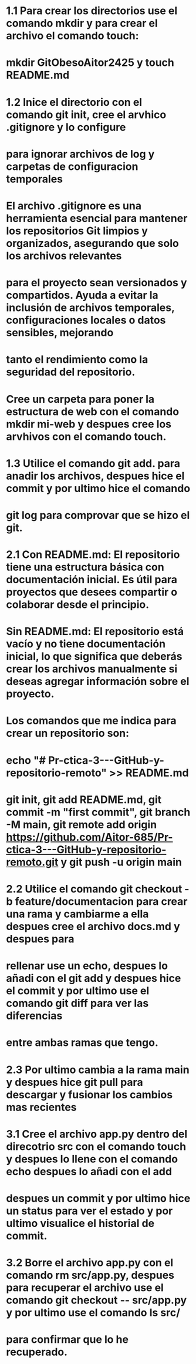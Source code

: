 # 1.1 Para crear los directorios use el comando mkdir y para crear el archivo el comando touch:
# mkdir GitObesoAitor2425 y touch README.md

# 1.2 Inice el directorio con el comando git init, cree el arvhico .gitignore y lo configure 
# para ignorar archivos de log y carpetas de configuracion temporales
# El archivo .gitignore es una herramienta esencial para mantener los repositorios Git limpios y organizados, asegurando que solo los archivos relevantes 
# para el proyecto sean versionados y compartidos. Ayuda a evitar la inclusión de archivos temporales, configuraciones locales o datos sensibles, mejorando 
# tanto el rendimiento como la seguridad del repositorio.
# Cree un carpeta para poner la estructura de web con el comando mkdir mi-web y despues cree los arvhivos con el comando touch.

# 1.3 Utilice el comando git add. para anadir los archivos, despues hice el commit y por ultimo hice el comando 
# git log para comprovar que se hizo el git.

# 2.1 Con README.md: El repositorio tiene una estructura básica con documentación inicial. Es útil para proyectos que desees compartir o colaborar desde el principio.
# Sin README.md: El repositorio está vacío y no tiene documentación inicial, lo que significa que deberás crear los archivos manualmente si deseas agregar información sobre el proyecto.
# Los comandos que me indica para crear un repositorio son:
# echo "# Pr-ctica-3---GitHub-y-repositorio-remoto" >> README.md
# git init, git add README.md, git commit -m "first commit", git branch -M main, git remote add origin https://github.com/Aitor-685/Pr-ctica-3---GitHub-y-repositorio-remoto.git y git push -u origin main

# 2.2 Utilice el comando git checkout -b feature/documentacion para crear una rama y cambiarme a ella despues cree el archivo docs.md y despues para
# rellenar use un echo, despues lo añadi con el git add y despues hice el commit y por ultimo use el comando git diff para ver las diferencias 
# entre ambas ramas que tengo.

# 2.3 Por ultimo cambia a la rama main y despues hice git pull  para descargar y fusionar los cambios mas recientes

# 3.1 Cree el archivo app.py dentro del direcotrio src con el comando touch y despues lo llene con el comando echo despues lo añadi con el add 
# despues un commit y por ultimo hice un status para ver el estado y por ultimo visualice el historial de commit.

# 3.2 Borre el archivo app.py con el comando rm src/app.py, despues para recuperar el archivo use el comando git checkout -- src/app.py y por ultimo use el comando ls src/ 
# para confirmar que lo he recuperado.

